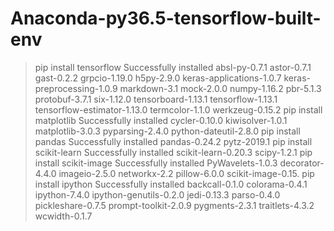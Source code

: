 
# Anaconda-py36.5-tensorflow-built-env

> pip install tensorflow
Successfully installed absl-py-0.7.1 astor-0.7.1 gast-0.2.2 grpcio-1.19.0 h5py-2.9.0 keras-applications-1.0.7 keras-preprocessing-1.0.9 markdown-3.1 mock-2.0.0 numpy-1.16.2 pbr-5.1.3 protobuf-3.7.1 six-1.12.0 tensorboard-1.13.1 tensorflow-1.13.1 tensorflow-estimator-1.13.0 termcolor-1.1.0 werkzeug-0.15.2
> pip install matplotlib
Successfully installed cycler-0.10.0 kiwisolver-1.0.1 matplotlib-3.0.3 pyparsing-2.4.0 python-dateutil-2.8.0
> pip install pandas
Successfully installed pandas-0.24.2 pytz-2019.1
> pip install scikit-learn
Successfully installed scikit-learn-0.20.3 scipy-1.2.1
> pip install scikit-image
Successfully installed PyWavelets-1.0.3 decorator-4.4.0 imageio-2.5.0 networkx-2.2 pillow-6.0.0 scikit-image-0.15.
> pip install ipython
Successfully installed backcall-0.1.0 colorama-0.4.1 ipython-7.4.0 ipython-genutils-0.2.0 jedi-0.13.3 parso-0.4.0 pickleshare-0.7.5 prompt-toolkit-2.0.9 pygments-2.3.1 traitlets-4.3.2 wcwidth-0.1.7